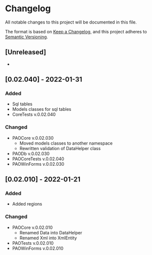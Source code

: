 # Changelog
All notable changes to this project will be documented in this file.

The format is based on [Keep a Changelog](https://keepachangelog.com/en/1.0.0/),
and this project adheres to [Semantic Versioning](https://semver.org/spec/v2.0.0.html).

## [Unreleased]
-

## [0.02.040] - 2022-01-31
### Added
- Sql tables
- Models classes for sql tables
- CoreTests v.0.02.040
### Changed
- PAOCore v.0.02.030
  - Moved models classes to another namespace
  - Rewritten validation of DataHelper class
- PAODb v.0.02.030
- PAOCoreTests v.0.02.040
- PAOWinForms v.0.02.030

## [0.02.010] - 2022-01-21
### Added
- Added regions
### Changed
- PAOCore v.0.02.010
  - Renamed Data into DataHelper
  - Renamed Xml into XmlEntity
- PAOTests v.0.02.010
- PAOWinForms v.0.02.010
